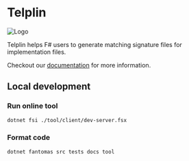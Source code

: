 # Telplin

![Logo](https://raw.githubusercontent.com/nojaf/telplin/main/Telplin.png)

Telplin helps F# users to generate matching signature files for implementation files.

Checkout our [documentation](https://nojaf.com/telplin/docs/) for more information.

## Local development

### Run online tool

```bash
dotnet fsi ./tool/client/dev-server.fsx
```

### Format code

```bash
dotnet fantomas src tests docs tool
```
